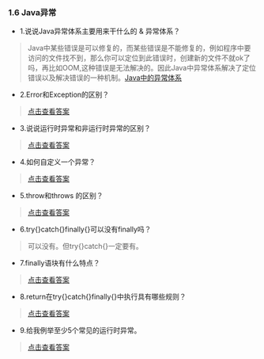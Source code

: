 ### 1.6 Java异常

- 1.说说Java异常体系主要用来干什么的 & 异常体系？

> Java中某些错误是可以修复的，而某些错误是不能修复的，例如程序中要访问的文件找不到，那么你可以定位到此错误时，创建新的文件不就ok了吗，再比如OOM,这种错误是无法解决的。因此Java中异常体系解决了定位错误以及解决错误的一种机制。[Java中的异常体系](https://www.cnblogs.com/yiwangzhibujian/p/7141390.html)

- 2.Error和Exception的区别？

>[点击查看答案](https://www.cnblogs.com/sishuiliuyun/p/4421767.html)

- 3.说说运行时异常和非运行时异常的区别？

>[点击查看答案](https://www.cnblogs.com/oukele/p/10035238.html)

- 4.如何自定义一个异常？

>[点击查看答案](https://www.cnblogs.com/d1349077083/p/4273188.html)

- 5.throw和throws 的区别？

> [点击查看答案](https://www.cnblogs.com/xiohao/p/3547443.html)

- 6.try{}catch{}finally{}可以没有finally吗？

> 可以没有。但try{}catch{}一定要有。

- 7.finally语块有什么特点？

> [点击查看答案](https://www.cnblogs.com/soarsir/p/7652253.html)

- 8.return在try{}catch{}finally{}中执行具有哪些规则？

> [点击查看答案](https://blog.csdn.net/ns_code/article/details/17485221)

- 9.给我例举至少5个常见的运行时异常。

> [点击查看答案](https://blog.csdn.net/fzy198926/article/details/73699778)